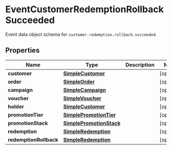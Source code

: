 

# EventCustomerRedemptionRollbackSucceeded

Event data object schema for `customer.redemption.rollback.succeeded`.

## Properties

| Name | Type | Description | Notes |
|------------ | ------------- | ------------- | -------------|
|**customer** | [**SimpleCustomer**](SimpleCustomer.md) |  |  [optional] |
|**order** | [**SimpleOrder**](SimpleOrder.md) |  |  [optional] |
|**campaign** | [**SimpleCampaign**](SimpleCampaign.md) |  |  [optional] |
|**voucher** | [**SimpleVoucher**](SimpleVoucher.md) |  |  [optional] |
|**holder** | [**SimpleCustomer**](SimpleCustomer.md) |  |  [optional] |
|**promotionTier** | [**SimplePromotionTier**](SimplePromotionTier.md) |  |  [optional] |
|**promotionStack** | [**SimplePromotionStack**](SimplePromotionStack.md) |  |  [optional] |
|**redemption** | [**SimpleRedemption**](SimpleRedemption.md) |  |  [optional] |
|**redemptionRollback** | [**SimpleRedemption**](SimpleRedemption.md) |  |  [optional] |



